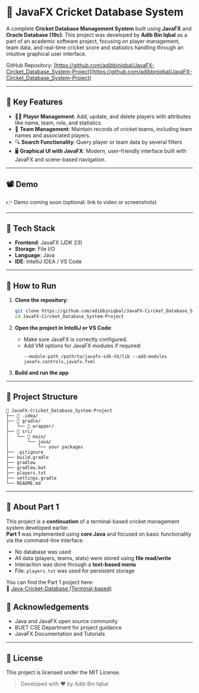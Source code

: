 
# 🏏 JavaFX Cricket Database System

A complete **Cricket Database Management System** built using **JavaFX** and **Oracle Database (19c)**. This project was developed by **Adib Bin Iqbal** as a part of an academic software project, focusing on player management, team data, and real-time cricket score and statistics handling through an intuitive graphical user interface.

GitHub Repository: [https://github.com/adibbiniqbal/JavaFX-Circket_Database_System-Project](https://github.com/adibbiniqbal/JavaFX-Circket_Database_System-Project)

---

## 🎯 Key Features

- 🧑‍💼 **Player Management**: Add, update, and delete players with attributes like name, team, role, and statistics.
- 🏏 **Team Management**: Maintain records of cricket teams, including team names and associated players.
- 🔍 **Search Functionality**: Query player or team data by several filters
- 🖥️ **Graphical UI with JavaFX**: Modern, user-friendly interface built with JavaFX and scene-based navigation.

---

## 📽️ Demo

👉 Demo coming soon (optional: link to video or screenshots)

---

## 🧰 Tech Stack

- **Frontend**: JavaFX (JDK 23)
- **Storage**: File I/O
- **Language**: Java
- **IDE**: IntelliJ IDEA / VS Code

---

## 🚀 How to Run

1. **Clone the repository**:
   ```bash
   git clone https://github.com/adibbiniqbal/JavaFX-Circket_Database_System-Project
   cd JavaFX-Circket_Database_System-Project
   ```

2. **Open the project in IntelliJ or VS Code**:
   - Make sure JavaFX is correctly configured.
   - Add VM options for JavaFX modules if required:
     ```
     --module-path /path/to/javafx-sdk-XX/lib --add-modules javafx.controls,javafx.fxml
     ```

3. **Build and run the app**

---

## 📁 Project Structure

```
📁 JavaFX-Cricket_Database_System-Project
├── 📁 .idea/
├── 📁 gradle/
│   └── 📁 wrapper/
├── 📁 src/
│   └── 📁 main/
│       └── java/
│           └── your packages
├── .gitignore
├── build.gradle
├── gradlew
├── gradlew.bat
├── players.txt
├── settings.gradle
└── README.md
```

---


## 🧩 About Part 1

This project is a **continuation** of a terminal-based cricket management system developed earlier.  
**Part 1** was implemented using **core Java** and focused on basic functionality via the command-line interface.

- No database was used  
- All data (players, teams, stats) were stored using **file read/write**
- Interaction was done through a **text-based menu**
- File: `players.txt` was used for persistent storage

You can find the Part 1 project here:  
🔗 [Java-Cricket-Database (Terminal-based)](https://github.com/adibbiniqbal/Java-Ciricket-Database)


## 🙌 Acknowledgements

- Java and JavaFX open source community
- BUET CSE Department for project guidance
- JavaFX Documentation and Tutorials

---

## 📜 License

This project is licensed under the MIT License.

> Developed with ❤️ by Adib Bin Iqbal
